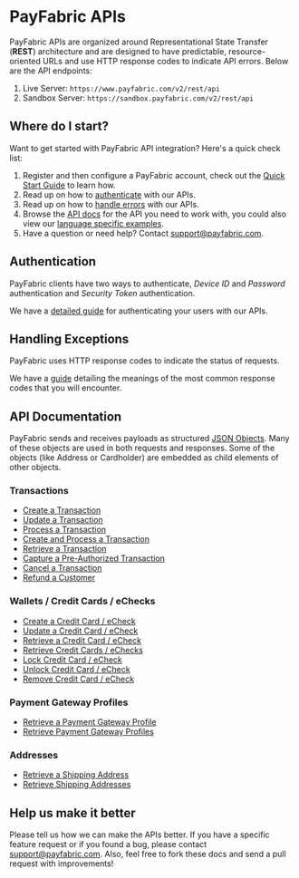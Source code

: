 PayFabric APIs
==============
PayFabric APIs are organized around Representational State Transfer (**REST**) architecture and are designed to have predictable, resource-oriented URLs and use HTTP response codes to indicate API errors. Below are the API endpoints:

1. Live Server:    ``https://www.payfabric.com/v2/rest/api``
1. Sandbox Server: ``https://sandbox.payfabric.com/v2/rest/api``

Where do I start?
-----------------

Want to get started with PayFabric API integration? Here's a quick check list:

1. Register and then configure a PayFabric account, check out the [Quick Start Guide](https://github.com/PayFabric/Portal/wiki) to learn how.
2. Read up on how to [authenticate](#authentication) with our APIs. 
3. Read up on how to [handle errors](#handling-exceptions) with our APIs.
3. Browse the [API docs](#api-documentation) for the API you need to work with, you could also view our [language specific examples](https://github.com/ShaunSharples/APIs/blob/ShaunSharples-patch-1/Samples).
4. Have a question or need help? Contact <support@payfabric.com>.


Authentication
--------------
PayFabric clients have two ways to authenticate, *Device ID* and *Password* authentication and *Security Token* authentication.

We have a [detailed guide](https://github.com/ShaunSharples/APIs/blob/ShaunSharples-patch-1/Sections/Authentication.md) for authenticating your users with our APIs.


Handling Exceptions
-------------------
PayFabric uses HTTP response codes to indicate the status of requests. 

We have a [guide](https://github.com/ShaunSharples/APIs/blob/ShaunSharples-patch-1/Sections/Errors.md) detailing the meanings of the most common response codes that you will encounter. 


API Documentation
-----------------
PayFabric sends and receives payloads as structured [JSON Objects](https://github.com/PayFabric/APIs/wiki/API-Object-V2). 
Many of these objects are used in both requests and responses. Some of the objects (like Address or Cardholder) are embedded
as child elements of other objects.

### Transactions
* [Create a Transaction](https://github.com/ShaunSharples/APIs/blob/ShaunSharples-patch-1/Sections/Transactions.md#create-a-transaction)
* [Update a Transaction](https://github.com/ShaunSharples/APIs/blob/ShaunSharples-patch-1/Sections/Transactions.md#update-a-transaction)
* [Process a Transaction](https://github.com/ShaunSharples/APIs/blob/ShaunSharples-patch-1/Sections/Transactions.md#submit-a-transaction-to-payment-gateway-by-transaction-key)
* [Create and Process a Transaction](https://github.com/ShaunSharples/APIs/blob/ShaunSharples-patch-1/Sections/Transactions.md#create-and-submit-a-transaction-by-transaction-object)
* [Retrieve a Transaction](https://github.com/ShaunSharples/APIs/blob/ShaunSharples-patch-1/Sections/Transactions.md#get-a-transaction)
* [Capture a Pre-Authorized Transaction](https://github.com/ShaunSharples/APIs/blob/ShaunSharples-patch-1/Sections/Transactions.md#capture-a-pre-authorized-transaction)
* [Cancel a Transaction](https://github.com/ShaunSharples/APIs/blob/ShaunSharples-patch-1/Sections/Transactions.md#cancel-a-transaction)
* [Refund a Customer](https://github.com/ShaunSharples/APIs/blob/ShaunSharples-patch-1/Sections/Transactions.md#refund-a-customer)

### Wallets / Credit Cards / eChecks
* [Create a Credit Card / eCheck](https://github.com/ShaunSharples/APIs/blob/ShaunSharples-patch-1/Sections/Wallets.md#create-credit-card)
* [Update a Credit Card / eCheck](https://github.com/ShaunSharples/APIs/blob/ShaunSharples-patch-1/Sections/Wallets.md#update-credit-card--echeck)
* [Retrieve a Credit Card / eCheck](https://github.com/ShaunSharples/APIs/blob/ShaunSharples-patch-1/Sections/Wallets.md#get-credit-card--echeck)
* [Retrieve Credit Cards / eChecks](https://github.com/ShaunSharples/APIs/blob/ShaunSharples-patch-1/Sections/Wallets.md#get-credit-cards-or-echecks)
* [Lock Credit Card / eCheck](https://github.com/ShaunSharples/APIs/blob/ShaunSharples-patch-1/Sections/Wallets.md#lock-credit-card--echeck)
* [Unlock Credit Card / eCheck](https://github.com/ShaunSharples/APIs/blob/ShaunSharples-patch-1/Sections/Wallets.md#unlock-credit-card--echeck)
* [Remove Credit Card / eCheck](https://github.com/ShaunSharples/APIs/blob/ShaunSharples-patch-1/Sections/Wallets.md#delete-credit-card--echeck)

### Payment Gateway Profiles
* [Retrieve a Payment Gateway Profile](https://github.com/ShaunSharples/APIs/blob/ShaunSharples-patch-1/Sections/PaymentGatewayProfiles.md#get-payment-gateway-profile)
* [Retrieve Payment Gateway Profiles](https://github.com/ShaunSharples/APIs/blob/ShaunSharples-patch-1/Sections/PaymentGatewayProfiles.md#get-payment-gateway-profiles)

### Addresses
* [Retrieve a Shipping Address](https://github.com/ShaunSharples/APIs/blob/ShaunSharples-patch-1/Sections/Addresses.md#get-address)
* [Retrieve Shipping Addresses](https://github.com/ShaunSharples/APIs/blob/ShaunSharples-patch-1/Sections/Addresses.md#get-addresses)


Help us make it better
----------------------
Please tell us how we can make the APIs better. If you have a specific feature request or if you found a bug, please contact <support@payfabric.com>. Also, feel free to fork these docs and send a pull request with improvements!
